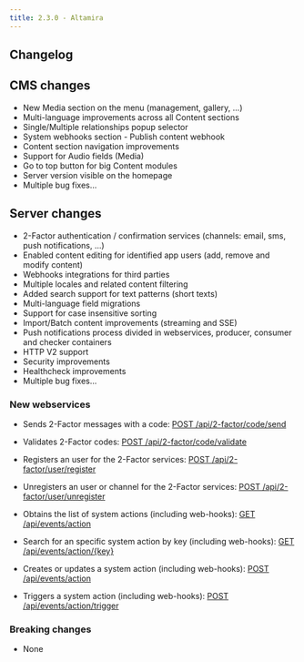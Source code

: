 ```yaml
---
title: 2.3.0 - Altamira
---
```


## Changelog

## CMS changes
- New Media section on the menu (management, gallery, ...)
- Multi-language improvements across all Content sections
- Single/Multiple relationships popup selector
- System webhooks section - Publish content webhook
- Content section navigation improvements
- Support for Audio fields (Media)
- Go to top button for big Content modules
- Server version visible on the homepage
- Multiple bug fixes...

## Server changes
- 2-Factor authentication / confirmation services (channels: email, sms, push notifications, ...)
- Enabled content editing for identified app users (add, remove and modify content)
- Webhooks integrations for third parties
- Multiple locales and related content filtering
- Added search support for text patterns (short texts)
- Multi-language field migrations
- Support for case insensitive sorting
- Import/Batch content improvements (streaming and SSE)
- Push notifications process divided in webservices, producer, consumer and checker containers
- HTTP V2 support
- Security improvements
- Healthcheck improvements
- Multiple bug fixes...

### New webservices

- Sends 2-Factor messages with a code: 
[POST /api/2-factor/code/send](https://web-halo..mobgen.com/api/docs/#!/2-factor_-_Code/2_factor_send_code)

- Validates 2-Factor codes: 
[POST /api/2-factor/code/validate](https://web-halo..mobgen.com/api/docs/#!/2-factor_-_Code/2_factor_validate_code)

- Registers an user for the 2-Factor services:
[POST /api/2-factor/user/register](https://web-halo..mobgen.com/api/docs/#!/2-factor_-_User/2_factor_register)

- Unregisters an user or channel for the 2-Factor services:
[POST /api/2-factor/user/unregister](https://web-halo..mobgen.com/api/docs/#!/2-factor_-_User/2_factor_unregister)

- Obtains the list of system actions (including web-hooks):
[GET /api/events/action](https://web-halo..mobgen.com/api/docs/#!/Events_-_Action/events_action_list)

- Search for an specific system action by key (including web-hooks):
[GET /api/events/action/{key}](https://web-halo..mobgen.com/api/docs/#!/Events_-_Action/events_action_get)

- Creates or updates a system action (including web-hooks):
[POST /api/events/action](https://web-halo..mobgen.com/api/docs/#!/Events_-_Action/events_action_create)

- Triggers a system action (including web-hooks):
[POST /api/events/action/trigger](https://web-halo..mobgen.com/api/docs/#!/Events_-_Action/events_action_trigger)

### Breaking changes

- None


